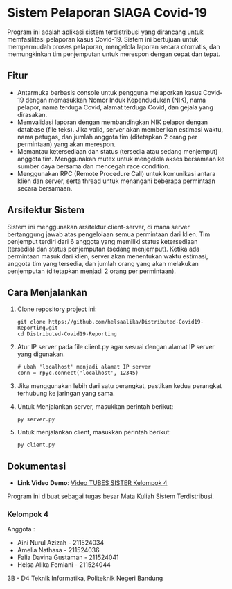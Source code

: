 # Sistem Pelaporan SIAGA Covid-19 

Program ini adalah aplikasi sistem terdistribusi yang dirancang untuk memfasilitasi pelaporan kasus Covid-19. Sistem ini bertujuan untuk mempermudah proses pelaporan, mengelola laporan secara otomatis, dan memungkinkan tim penjemputan untuk merespon dengan cepat dan tepat.

## Fitur

- Antarmuka berbasis console untuk pengguna melaporkan kasus Covid-19 dengan memasukkan Nomor Induk Kependudukan (NIK), nama pelapor, nama terduga Covid, alamat terduga Covid, dan gejala yang dirasakan.
- Memvalidasi laporan dengan membandingkan NIK pelapor dengan database (file teks). Jika valid, server akan memberikan estimasi waktu, nama petugas, dan jumlah anggota tim (ditetapkan 2 orang per permintaan) yang akan merespon.
- Memantau ketersediaan dan status (tersedia atau sedang menjemput) anggota tim. Menggunakan mutex untuk mengelola akses bersamaan ke sumber daya bersama dan mencegah race condition.
- Menggunakan RPC (Remote Procedure Call) untuk komunikasi antara klien dan server, serta thread untuk menangani beberapa permintaan secara bersamaan.

## Arsitektur Sistem

Sistem ini menggunakan arsitektur client-server, di mana server bertanggung jawab atas pengelolaan semua permintaan dari klien. Tim penjemput terdiri dari 6 anggota yang memiliki status ketersediaan (tersedia) dan status penjemputan (sedang menjemput). Ketika ada permintaan masuk dari klien, server akan menentukan waktu estimasi, anggota tim yang tersedia, dan jumlah orang yang akan melakukan penjemputan (ditetapkan menjadi 2 orang per permintaan).

## Cara Menjalankan 

1. Clone repository project ini:
   ```
   git clone https://github.com/helsaalika/Distributed-Covid19-Reporting.git
   cd Distributed-Covid19-Reporting

   ```
2. Atur IP server pada file client.py agar sesuai dengan alamat IP server yang digunakan.
   ```
   # ubah 'localhost' menjadi alamat IP server
   conn = rpyc.connect('localhost', 12345)
   ```
3. Jika menggunakan lebih dari satu perangkat, pastikan kedua perangkat terhubung ke jaringan yang sama.
4. Untuk Menjalankan server, masukkan perintah berikut:
   ```
   py server.py
   ```
   
5. Untuk menjalankan client, masukkan perintah berikut:
   ```
   py client.py
   ```

## Dokumentasi

- **Link Video Demo**: [Video TUBES SISTER Kelompok 4](https://drive.google.com/file/d/1nXh5z0QsBOexMOLnwMMDoKE84IWZMRrq/view?usp=sharing)

Program ini dibuat sebagai tugas besar Mata Kuliah Sistem Terdistribusi. 

### Kelompok 4 

Anggota : 
- Aini Nurul Azizah - 211524034
- Amelia Nathasa - 211524036
- Falia Davina Gustaman - 211524041
- Helsa Alika Femiani - 211524044

3B - D4 Teknik Informatika, 
Politeknik Negeri Bandung
  
